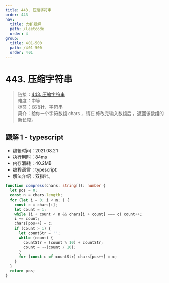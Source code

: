 ```yaml
---
title: 443. 压缩字符串
order: 443
nav:
  title: 力扣题解
  path: /leetcode
  order: 4
group:
  title: 401-500
  path: /401-500
  order: 401
---
```


# 443. 压缩字符串

> 链接：[443. 压缩字符串](https://leetcode-cn.com/problems/string-compression/)  
> 难度：中等  
> 标签：双指针、字符串  
> 简介：给你一个字符数组 chars ，请在 修改完输入数组后 ，返回该数组的新长度。

## 题解 1 - typescript

- 编辑时间：2021.08.21
- 执行用时：84ms
- 内存消耗：40.2MB
- 编程语言：typescript
- 解法介绍：双指针。

```typescript
function compress(chars: string[]): number {
  let pos = 0;
  const n = chars.length;
  for (let i = 0; i < n; ) {
    const c = chars[i];
    let count = 1;
    while (i + count < n && chars[i + count] === c) count++;
    i += count;
    chars[pos++] = c;
    if (count > 1) {
      let countStr = '';
      while (count) {
        countStr = (count % 10) + countStr;
        count = ~~(count / 10);
      }
      for (const c of countStr) chars[pos++] = c;
    }
  }
  return pos;
}
```
